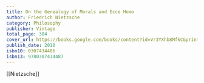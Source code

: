 ```yaml
---
title: On the Genealogy of Morals and Ecce Homo
author: Friedrich Nietzsche
category: Philosophy
publisher: Vintage
total_page: 384
cover_url: https://books.google.com/books/content?id=Vr3YXhb8MfkC&printsec=frontcover&img=1&zoom=1&edge=curl&source=gbs_api
publish_date: 2010
isbn10: 0307434486
isbn13: 9780307434487
---
```


[[Nietzsche]]
